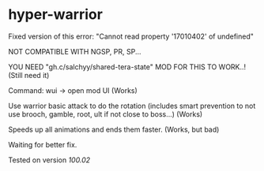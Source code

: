 # hyper-warrior

Fixed version of this error: "Cannot read property '17010402' of undefined"

NOT COMPATIBLE WITH NGSP, PR, SP...

YOU NEED "gh.c/salchyy/shared-tera-state" MOD FOR THIS TO WORK..! (Still need it)

Command: wui -> open mod UI (Works)

Use warrior basic attack to do the rotation (includes smart prevention to not use brooch, gamble, root, ult if not close to boss...) (Works)

Speeds up all animations and ends them faster. (Works, but bad)

Waiting for better fix.

Tested on version *100.02*
